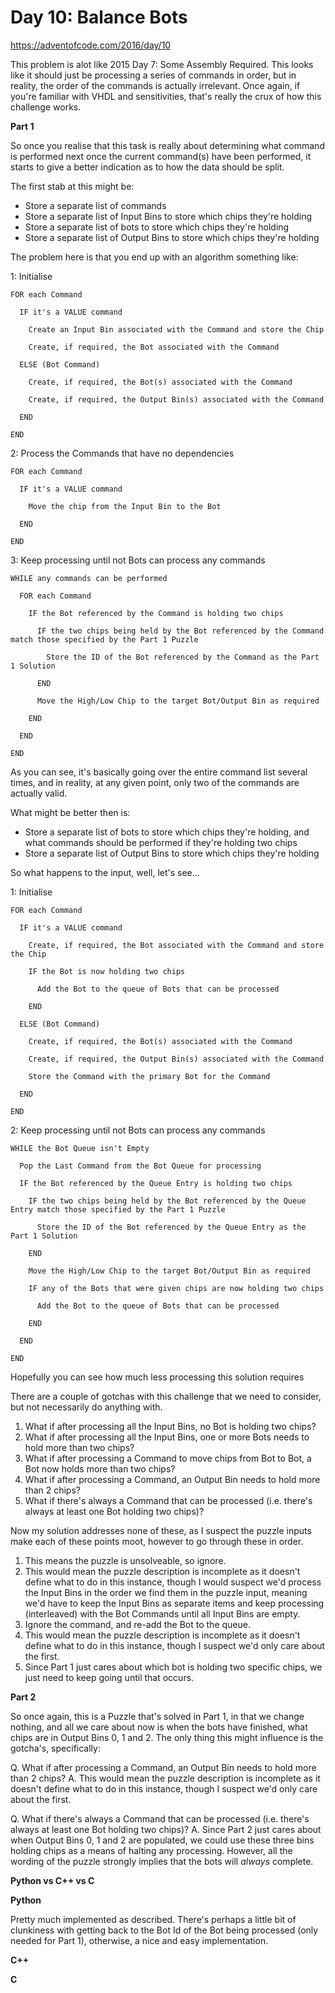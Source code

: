 # Day 10: Balance Bots

https://adventofcode.com/2016/day/10

This problem is alot like 2015 Day 7: Some Assembly Required.  This looks like it should just be processing a series of commands in order, but in reality, the order of the commands is actually irrelevant.  Once again, if you're familiar with VHDL and sensitivities, that's really the crux of how this challenge works.

**Part 1**

So once you realise that this task is really about determining what command is performed next once the current command(s) have been performed, it starts to give a better indication as to how the data should be split.

The first stab at this might be:

- Store a separate list of commands
- Store a separate list of Input Bins to store which chips they're holding
- Store a separate list of bots to store which chips they're holding
- Store a separate list of Output Bins to store which chips they're holding

The problem here is that you end up with an algorithm something like:

1: Initialise

    FOR each Command
    
      IF it's a VALUE command
      
        Create an Input Bin associated with the Command and store the Chip
        
        Create, if required, the Bot associated with the Command
        
      ELSE (Bot Command)
      
        Create, if required, the Bot(s) associated with the Command
        
        Create, if required, the Output Bin(s) associated with the Command
        
      END
      
    END

2: Process the Commands that have no dependencies

    FOR each Command
    
      IF it's a VALUE command
      
        Move the chip from the Input Bin to the Bot
        
      END
      
    END

3: Keep processing until not Bots can process any commands

    WHILE any commands can be performed
    
      FOR each Command
      
        IF the Bot referenced by the Command is holding two chips

          IF the two chips being held by the Bot referenced by the Command match those specified by the Part 1 Puzzle
          
            Store the ID of the Bot referenced by the Command as the Part 1 Solution
            
          END

          Move the High/Low Chip to the target Bot/Output Bin as required
          
        END
        
      END
      
    END

As you can see, it's basically going over the entire command list several times, and in reality, at any given point, only two of the commands are actually valid.

What might be better then is:

- Store a separate list of bots to store which chips they're holding, and what commands should be performed if they're holding two chips
- Store a separate list of Output Bins to store which chips they're holding

So what happens to the input, well, let's see...


1: Initialise

    FOR each Command
    
      IF it's a VALUE command
      
        Create, if required, the Bot associated with the Command and store the Chip
        
        IF the Bot is now holding two chips
        
          Add the Bot to the queue of Bots that can be processed
          
        END
        
      ELSE (Bot Command)
      
        Create, if required, the Bot(s) associated with the Command
        
        Create, if required, the Output Bin(s) associated with the Command
        
        Store the Command with the primary Bot for the Command
        
      END
      
    END

2: Keep processing until not Bots can process any commands

    WHILE the Bot Queue isn't Empty
    
      Pop the Last Command from the Bot Queue for processing
          
      IF the Bot referenced by the Queue Entry is holding two chips

        IF the two chips being held by the Bot referenced by the Queue Entry match those specified by the Part 1 Puzzle
          
          Store the ID of the Bot referenced by the Queue Entry as the Part 1 Solution
            
        END

        Move the High/Low Chip to the target Bot/Output Bin as required
        
        IF any of the Bots that were given chips are now holding two chips
        
          Add the Bot to the queue of Bots that can be processed
          
        END
        
      END
      
    END

Hopefully you can see how much less processing this solution requires


There are a couple of gotchas with this challenge that we need to consider, but not necessarily do anything with.

1. What if after processing all the Input Bins, no Bot is holding two chips?
2. What if after processing all the Input Bins, one or more Bots needs to hold more than two chips?
3. What if after processing a Command to move chips from Bot to Bot, a Bot now holds more than two chips?
4. What if after processing a Command, an Output Bin needs to hold more than 2 chips?
5. What if there's always a Command that can be processed (i.e. there's always at least one Bot holding two chips)?

Now my solution addresses none of these, as I suspect the puzzle inputs make each of these points moot, however to go through these in order.

1. This means the puzzle is unsolveable, so ignore.
2. This would mean the puzzle description is incomplete as it doesn't define what to do in this instance, though I would suspect we'd process the Input Bins in the order we find them in the puzzle input, meaning we'd have to keep the Input Bins as separate items and keep processing (interleaved) with the Bot Commands until all Input Bins are empty.
3. Ignore the command, and re-add the Bot to the queue.
4. This would mean the puzzle description is incomplete as it doesn't define what to do in this instance, though I suspect we'd only care about the first.
5. Since Part 1 just cares about which bot is holding two specific chips, we just need to keep going until that occurs.


**Part 2**

So once again, this is a Puzzle that's solved in Part 1, in that we change nothing, and all we care about now is when the bots have finished, what chips are in Output Bins 0, 1 and 2.  The only thing this might influence is the gotcha's, specifically:

Q. What if after processing a Command, an Output Bin needs to hold more than 2 chips?
A. This would mean the puzzle description is incomplete as it doesn't define what to do in this instance, though I suspect we'd only care about the first.

Q. What if there's always a Command that can be processed (i.e. there's always at least one Bot holding two chips)?
A. Since Part 2 just cares about when Output Bins 0, 1 and 2 are populated, we could use these three bins holding chips as a means of halting any processing.  However, all the wording of the puzzle strongly implies that the bots will *always* complete.


**Python vs C++ vs C**

**Python**

Pretty much implemented as described.  There's perhaps a little bit of clunkiness with getting back to the Bot Id of the Bot being processed (only needed for Part 1), otherwise, a nice and easy implementation.


**C++**



**C**

